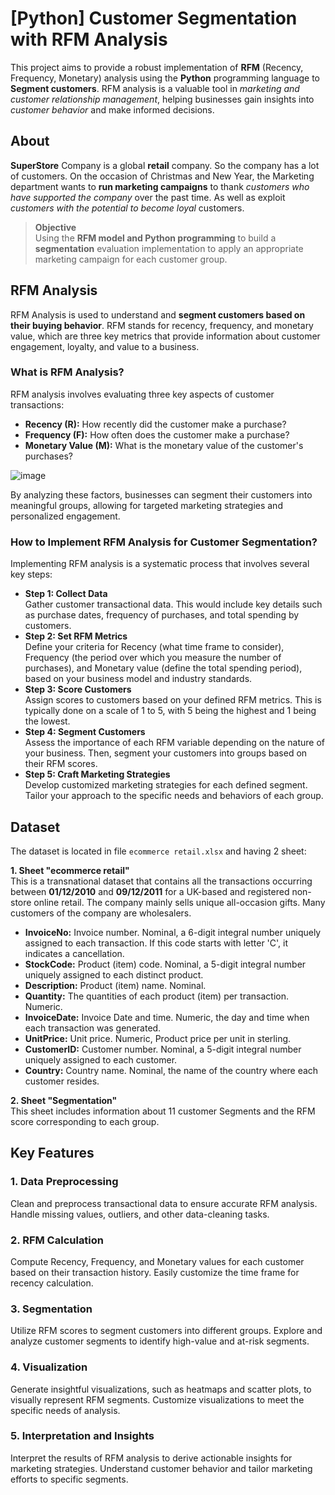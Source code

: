 # [Python] Customer Segmentation with RFM Analysis
This project aims to provide a robust implementation of **RFM** (Recency, Frequency, Monetary) analysis using the **Python** programming language to **Segment customers**. RFM analysis is a valuable tool in _marketing and customer relationship management_, helping businesses gain insights into _customer behavior_ and make informed decisions.

## About
**SuperStore** Company is a global **retail** company. So the company has a lot of customers. On the occasion of Christmas and New Year, the Marketing department wants to **run marketing campaigns** to thank _customers who have supported the company_ over the past time. As well as exploit _customers with the potential to become loyal_ customers.

> **Objective**\
> Using the **RFM model and Python programming** to build a **segmentation** evaluation implementation to apply an appropriate marketing campaign for each customer group.

## RFM Analysis
RFM Analysis is used to understand and **segment customers based on their buying behavior**. RFM stands for recency, frequency, and monetary value, which are three key metrics that provide information about customer engagement, loyalty, and value to a business.

### What is RFM Analysis?
RFM analysis involves evaluating three key aspects of customer transactions:

- **Recency (R):** How recently did the customer make a purchase?
- **Frequency (F):** How often does the customer make a purchase?
- **Monetary Value (M):** What is the monetary value of the customer's purchases?
  
![image](https://github.com/user-attachments/assets/4dfd98c1-df8d-4b9a-95c2-055a8c515c67)

By analyzing these factors, businesses can segment their customers into meaningful groups, allowing for targeted marketing strategies and personalized engagement.

### How to Implement RFM Analysis for Customer Segmentation?
Implementing RFM analysis is a systematic process that involves several key steps:
- **Step 1: Collect Data**\
  Gather customer transactional data. This would include key details such as purchase dates, frequency of purchases, and total spending by customers.
- **Step 2: Set RFM Metrics** \
  Define your criteria for Recency (what time frame to consider), Frequency (the period over which you measure the number of purchases), and Monetary value (define the total spending period), based on your business model and industry standards.
- **Step 3: Score Customers** \
Assign scores to customers based on your defined RFM metrics. This is typically done on a scale of 1 to 5, with 5 being the highest and 1 being the lowest.
- **Step 4: Segment Customers** \
Assess the importance of each RFM variable depending on the nature of your business. Then, segment your customers into groups based on their RFM scores.
- **Step 5: Craft Marketing Strategies** \
Develop customized marketing strategies for each defined segment. Tailor your approach to the specific needs and behaviors of each group.

## Dataset
The dataset is located in file `ecommerce retail.xlsx` and having 2 sheet: 

**1. Sheet "ecommerce retail"**\
This is a transnational dataset that contains all the transactions occurring between **01/12/2010** and **09/12/2011** for a UK-based and registered non-store online retail. The company mainly sells unique all-occasion gifts. Many customers of the company are wholesalers.
- **InvoiceNo:** Invoice number. Nominal, a 6-digit integral number uniquely assigned to each transaction. If this code starts with letter 'C', it indicates a cancellation.
- **StockCode:** Product (item) code. Nominal, a 5-digit integral number uniquely assigned to each distinct product.
- **Description:** Product (item) name. Nominal.
- **Quantity:** The quantities of each product (item) per transaction. Numeric.
- **InvoiceDate:** Invoice Date and time. Numeric, the day and time when each transaction was generated.
- **UnitPrice:** Unit price. Numeric, Product price per unit in sterling.
- **CustomerID:** Customer number. Nominal, a 5-digit integral number uniquely assigned to each customer.
- **Country:** Country name. Nominal, the name of the country where each customer resides.

 **2. Sheet "Segmentation"**\
 This sheet includes information about 11 customer Segments and the RFM score corresponding to each group.

## Key Features
### 1. Data Preprocessing
Clean and preprocess transactional data to ensure accurate RFM analysis.
Handle missing values, outliers, and other data-cleaning tasks.
### 2. RFM Calculation
Compute Recency, Frequency, and Monetary values for each customer based on their transaction history.
Easily customize the time frame for recency calculation.
### 3. Segmentation
Utilize RFM scores to segment customers into different groups.
Explore and analyze customer segments to identify high-value and at-risk segments.
### 4. Visualization
Generate insightful visualizations, such as heatmaps and scatter plots, to visually represent RFM segments.
Customize visualizations to meet the specific needs of analysis.
### 5. Interpretation and Insights
Interpret the results of RFM analysis to derive actionable insights for marketing strategies.
Understand customer behavior and tailor marketing efforts to specific segments.
